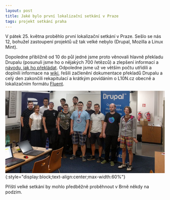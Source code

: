 ```yaml
---
layout: post
title: Jaké bylo první lokalizační setkání v Praze
tags: projekt setkání praha
---
```


V pátek 25. května proběhlo první lokalizační setkání v Praze. Sešlo se nás 12, bohužel zastoupení projektů už tak velké nebylo (Drupal, Mozilla a Linux Mint).

Dopoledne přibližně od 10 do půl jedné jsme proto věnovali hlavně překladu Drupalu (posunuli jsme ho o nějakých 700 řetězců) a zlepšení informací a [návodu, jak ho překládat](https://wiki.l10n.cz/P%C5%99ekladatelsk%C3%A9_t%C3%BDmy#Drupal). Odpoledne jsme už ve větším počtu utřídili a doplnili informace na [wiki](https://wiki.l10n.cz/), řešili začlenění dokumentace překladů Drupalu a celý den zakončili rekapitulací a krátkým povídáním o L10N.cz obecně a lokalizačním formátu [Fluent](https://wiki.l10n.cz/Fluent).

[![Foto účastníků](/assets/img/posts/IMG_20180525_175858-small.jpg)](/assets/img/posts/IMG_20180525_175858.jpg){:style="display:block;text-align:center;max-width:60%"}

Příští velké setkání by mohlo předběžně proběhnout v Brně někdy na podzim.
